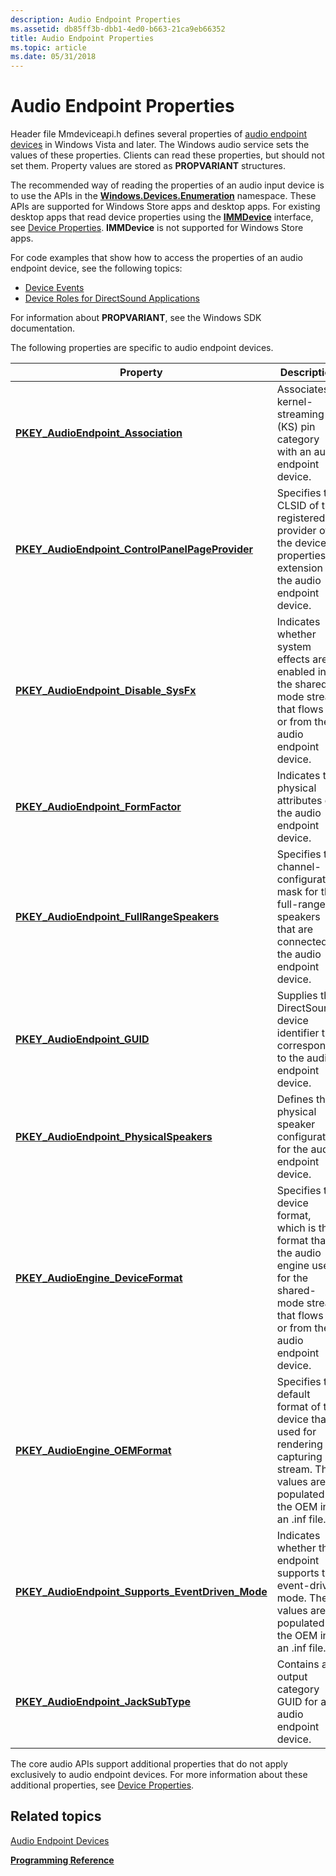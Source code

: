```yaml
---
description: Audio Endpoint Properties
ms.assetid: db85ff3b-dbb1-4ed0-b663-21ca9eb66352
title: Audio Endpoint Properties
ms.topic: article
ms.date: 05/31/2018
---
```


# Audio Endpoint Properties

Header file Mmdeviceapi.h defines several properties of [audio endpoint devices](audio-endpoint-devices.md) in Windows Vista and later. The Windows audio service sets the values of these properties. Clients can read these properties, but should not set them. Property values are stored as **PROPVARIANT** structures.

The recommended way of reading the properties of an audio input device is to use the APIs in the [**Windows.Devices.Enumeration**](/uwp/api/Windows.Devices.Enumeration) namespace. These APIs are supported for Windows Store apps and desktop apps. For existing desktop apps that read device properties using the [**IMMDevice**](/windows/desktop/api/Mmdeviceapi/nn-mmdeviceapi-immdevice) interface, see [Device Properties](device-properties.md). **IMMDevice** is not supported for Windows Store apps.

For code examples that show how to access the properties of an audio endpoint device, see the following topics:

-   [Device Events](device-events.md)
-   [Device Roles for DirectSound Applications](device-roles-for-directsound-applications.md)

For information about **PROPVARIANT**, see the Windows SDK documentation.

The following properties are specific to audio endpoint devices.

| Property | Description |
|----------|-------------|
| [**PKEY\_AudioEndpoint\_Association**](pkey-audioendpoint-association.md) | Associates a kernel-streaming (KS) pin category with an audio endpoint device. |
| [**PKEY\_AudioEndpoint\_ControlPanelPageProvider**](pkey-audioendpoint-controlpanelpageprovider.md) | Specifies the CLSID of the registered provider of the device-properties extension for the audio endpoint device. |
| [**PKEY\_AudioEndpoint\_Disable\_SysFx**](pkey-audioendpoint-disable-sysfx.md) | Indicates whether system effects are enabled in the shared-mode stream that flows to or from the audio endpoint device. |
| [**PKEY\_AudioEndpoint\_FormFactor**](pkey-audioendpoint-formfactor.md) | Indicates the physical attributes of the audio endpoint device. |
| [**PKEY\_AudioEndpoint\_FullRangeSpeakers**](pkey-audioendpoint-fullrangespeakers.md) | Specifies the channel-configuration mask for the full-range speakers that are connected to the audio endpoint device. |
| [**PKEY\_AudioEndpoint\_GUID**](pkey-audioendpoint-guid.md) | Supplies the DirectSound device identifier that corresponds to the audio endpoint device. |
| [**PKEY\_AudioEndpoint\_PhysicalSpeakers**](pkey-audioendpoint-physicalspeakers.md) | Defines the physical speaker configuration for the audio endpoint device. |
| [**PKEY\_AudioEngine\_DeviceFormat**](pkey-audioengine-deviceformat.md) | Specifies the device format, which is the format that the audio engine uses for the shared-mode stream that flows to or from the audio endpoint device. |
| [**PKEY\_AudioEngine\_OEMFormat**](pkey-audioengine-oemformat.md) | Specifies the default format of the device that is used for rendering or capturing a stream. The values are populated by the OEM in an .inf file. |
| [**PKEY\_AudioEndpoint\_Supports\_EventDriven\_Mode**](pkey-audioendpoint-supports-eventdriven-mode.md) | Indicates whether the endpoint supports the event-driven mode. The values are populated by the OEM in an .inf file. |
| [**PKEY\_AudioEndpoint\_JackSubType**](pkey-audioendpoint-jacksubtype.md) | Contains an output category GUID for an audio endpoint device. |

The core audio APIs support additional properties that do not apply exclusively to audio endpoint devices. For more information about these additional properties, see [Device Properties](device-properties.md).

## Related topics

<dl> <dt>

[Audio Endpoint Devices](audio-endpoint-devices.md)
</dt> <dt>

[**Programming Reference**](programming-reference.md)
</dt> </dl>

 

